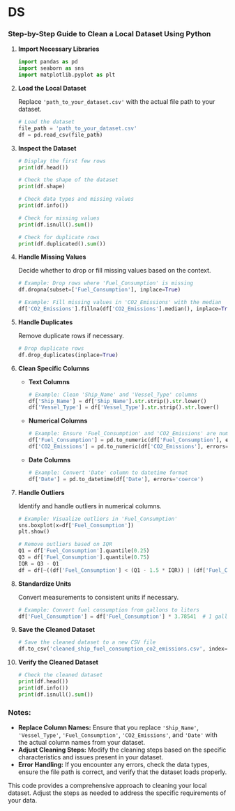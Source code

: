 # DS

### Step-by-Step Guide to Clean a Local Dataset Using Python

1. **Import Necessary Libraries**

   ```python
   import pandas as pd
   import seaborn as sns
   import matplotlib.pyplot as plt
   ```

2. **Load the Local Dataset**

   Replace `'path_to_your_dataset.csv'` with the actual file path to your dataset.

   ```python
   # Load the dataset
   file_path = 'path_to_your_dataset.csv'
   df = pd.read_csv(file_path)
   ```

3. **Inspect the Dataset**

   ```python
   # Display the first few rows
   print(df.head())

   # Check the shape of the dataset
   print(df.shape)

   # Check data types and missing values
   print(df.info())

   # Check for missing values
   print(df.isnull().sum())

   # Check for duplicate rows
   print(df.duplicated().sum())
   ```

4. **Handle Missing Values**

   Decide whether to drop or fill missing values based on the context.

   ```python
   # Example: Drop rows where 'Fuel_Consumption' is missing
   df.dropna(subset=['Fuel_Consumption'], inplace=True)

   # Example: Fill missing values in 'CO2_Emissions' with the median
   df['CO2_Emissions'].fillna(df['CO2_Emissions'].median(), inplace=True)
   ```

5. **Handle Duplicates**

   Remove duplicate rows if necessary.

   ```python
   # Drop duplicate rows
   df.drop_duplicates(inplace=True)
   ```

6. **Clean Specific Columns**

   - **Text Columns**

     ```python
     # Example: Clean 'Ship_Name' and 'Vessel_Type' columns
     df['Ship_Name'] = df['Ship_Name'].str.strip().str.lower()
     df['Vessel_Type'] = df['Vessel_Type'].str.strip().str.lower()
     ```

   - **Numerical Columns**

     ```python
     # Example: Ensure 'Fuel_Consumption' and 'CO2_Emissions' are numeric
     df['Fuel_Consumption'] = pd.to_numeric(df['Fuel_Consumption'], errors='coerce')
     df['CO2_Emissions'] = pd.to_numeric(df['CO2_Emissions'], errors='coerce')
     ```

   - **Date Columns**

     ```python
     # Example: Convert 'Date' column to datetime format
     df['Date'] = pd.to_datetime(df['Date'], errors='coerce')
     ```

7. **Handle Outliers**

   Identify and handle outliers in numerical columns.

   ```python
   # Example: Visualize outliers in 'Fuel_Consumption'
   sns.boxplot(x=df['Fuel_Consumption'])
   plt.show()

   # Remove outliers based on IQR
   Q1 = df['Fuel_Consumption'].quantile(0.25)
   Q3 = df['Fuel_Consumption'].quantile(0.75)
   IQR = Q3 - Q1
   df = df[~((df['Fuel_Consumption'] < (Q1 - 1.5 * IQR)) | (df['Fuel_Consumption'] > (Q3 + 1.5 * IQR)))]
   ```

8. **Standardize Units**

   Convert measurements to consistent units if necessary.

   ```python
   # Example: Convert fuel consumption from gallons to liters
   df['Fuel_Consumption'] = df['Fuel_Consumption'] * 3.78541  # 1 gallon = 3.78541 liters
   ```

9. **Save the Cleaned Dataset**

   ```python
   # Save the cleaned dataset to a new CSV file
   df.to_csv('cleaned_ship_fuel_consumption_co2_emissions.csv', index=False)
   ```

10. **Verify the Cleaned Dataset**

    ```python
    # Check the cleaned dataset
    print(df.head())
    print(df.info())
    print(df.isnull().sum())
    ```

### Notes:

- **Replace Column Names:** Ensure that you replace `'Ship_Name'`, `'Vessel_Type'`, `'Fuel_Consumption'`, `'CO2_Emissions'`, and `'Date'` with the actual column names from your dataset.
- **Adjust Cleaning Steps:** Modify the cleaning steps based on the specific characteristics and issues present in your dataset.
- **Error Handling:** If you encounter any errors, check the data types, ensure the file path is correct, and verify that the dataset loads properly.

This code provides a comprehensive approach to cleaning your local dataset. Adjust the steps as needed to address the specific requirements of your data.

